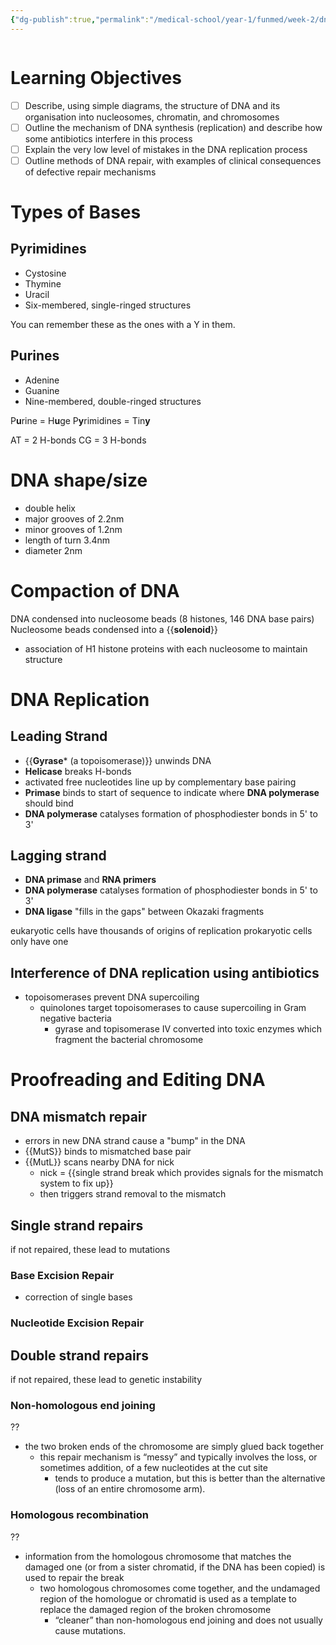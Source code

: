 ```yaml
---
{"dg-publish":true,"permalink":"/medical-school/year-1/funmed/week-2/dna-structure-and-replication/","tags":["funmed"]}
---
```


```table-of-contents
```
# Learning Objectives
- [ ] Describe, using simple diagrams, the structure of DNA and its organisation into nucleosomes, chromatin, and chromosomes
- [ ] Outline the mechanism of DNA synthesis (replication) and describe how some antibiotics interfere in this process
- [ ] Explain the very low level of mistakes in the DNA replication process
- [ ] Outline methods of DNA repair, with examples of clinical consequences of defective repair mechanisms
# Types of Bases
##  Pyrimidines
- Cystosine
- Thymine
- Uracil
- Six-membered, single-ringed structures

You can remember these as the ones with a Y in them.
## Purines
- Adenine
- Guanine
- Nine-membered, double-ringed structures

P**u**rine = H**u**ge
P**y**rimidines = Tin**y**

AT = 2 H-bonds
CG = 3 H-bonds

# DNA shape/size
- double helix
- major grooves of 2.2nm
- minor grooves of 1.2nm
- length of turn 3.4nm
- diameter 2nm

# Compaction of DNA
DNA condensed into nucleosome beads (8 histones, 146 DNA base pairs)
Nucleosome beads condensed into a {{**solenoid**}}
- association of H1 histone proteins with each nucleosome to maintain structure
# DNA Replication
##  Leading Strand
- {{**Gyrase*** (a topoisomerase)}} unwinds DNA
- **Helicase** breaks H-bonds
- activated free nucleotides line up by complementary base pairing
- **Primase** binds to start of sequence to indicate where **DNA polymerase** should bind
- **DNA polymerase** catalyses formation of phosphodiester bonds in 5' to 3'
## Lagging strand
- **DNA primase** and **RNA primers**
- **DNA polymerase** catalyses formation of phosphodiester bonds in 5' to 3'
- **DNA ligase** "fills in the gaps" between Okazaki fragments

eukaryotic cells have thousands of origins of replication
prokaryotic cells only have one

## Interference of DNA replication using antibiotics
- topoisomerases prevent DNA supercoiling
	- quinolones target topoisomerases to cause supercoiling in Gram negative bacteria
		- gyrase and topisomerase IV converted into toxic enzymes which fragment the bacterial chromosome

# Proofreading and Editing DNA
## DNA mismatch repair
- errors in new DNA strand cause a "bump" in the DNA
- {{MutS}} binds to mismatched base pair
- {{MutL}} scans nearby DNA for nick
	- nick = {{single strand break which provides signals for the mismatch system to fix up}}
	- then triggers strand removal to the mismatch
## Single strand repairs
if not repaired, these lead to mutations
### Base Excision Repair
- correction of single bases
### Nucleotide Excision Repair


## Double strand repairs
if not repaired, these lead to genetic instability

### Non-homologous end joining
??
- the two broken ends of the chromosome are simply glued back together
	- this repair mechanism is “messy” and typically involves the loss, or sometimes addition, of a few nucleotides at the cut site
		- tends to produce a mutation, but this is better than the alternative (loss of an entire chromosome arm).

### Homologous recombination
??
- information from the homologous chromosome that matches the damaged one (or from a sister chromatid, if the DNA has been copied) is used to repair the break
	- two homologous chromosomes come together, and the undamaged region of the homologue or chromatid is used as a template to replace the damaged region of the broken chromosome
		- “cleaner” than non-homologous end joining and does not usually cause mutations.